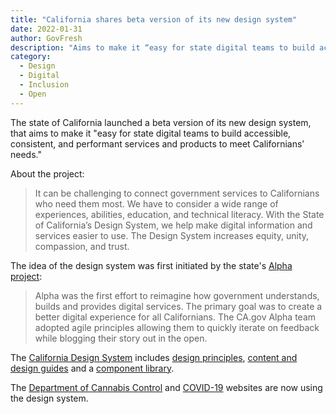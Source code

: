 ```yaml
---
title: "California shares beta version of its new design system"
date: 2022-01-31 
author: GovFresh
description: "Aims to make it “easy for state digital teams to build accessible, consistent, and performant services and products to meet Californians’ needs.”"
category:
  - Design
  - Digital
  - Inclusion
  - Open
---
```


The state of California launched a beta version of its new design system, that aims to make it "easy for state digital teams to build accessible, consistent, and performant services and products to meet Californians’ needs."

About the project:

> It can be challenging to connect government services to Californians who need them most. We have to consider a wide range of experiences, abilities, education, and technical literacy. With the State of California’s Design System, we help make digital information and services easier to use. The Design System increases equity, unity, compassion, and trust.

The idea of the design system was first initiated by the state's [Alpha project](https://alpha.ca.gov/):

> Alpha was the first effort to reimagine how government understands, builds and provides digital services. The primary goal was to create a better digital experience for all Californians. The CA.gov Alpha team adopted agile principles allowing them to quickly iterate on feedback while blogging their story out in the open.

The [California Design System](https://designsystem.webstandards.ca.gov/) includes [design principles](https://designsystem.webstandards.ca.gov/principles/), [content and design guides](https://designsystem.webstandards.ca.gov/style/content/) and a [component library](https://designsystem.webstandards.ca.gov/components/).

The [Department of Cannabis Control](https://cannabis.ca.gov/) and [COVID-19](https://covid19.ca.gov/) websites are now using the design system.

